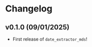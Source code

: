 # Changelog

<!--next-version-placeholder-->

## v0.1.0 (09/01/2025)

- First release of `date_extractor_mds`!